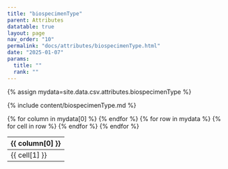 ```yaml
---
title: "biospecimenType"
parent: Attributes
datatable: true
layout: page
nav_order: "10"
permalink: "docs/attributes/biospecimenType.html"
date: "2025-01-07"
params:
  title: ""
  rank: ""
---
```

{% assign mydata=site.data.csv.attributes.biospecimenType %} 

{% include content/biospecimenType.md %}

<table id="myTable" class="display" style="width:100%">
    <thead>
    {% for column in mydata[0] %}
        <th>{{ column[0] }}</th>
    {% endfor %}
    </thead>
    <tbody>
    {% for row in mydata %}
        <tr>
        {% for cell in row %}
            <td>{{ cell[1] }}</td>
        {% endfor %}
        </tr>
    {% endfor %}
    </tbody>
</table>
<script type="text/javascript">
  $(document).ready(function () {
    $('#myTable').DataTable({
      responsive: true,
      deferRender: false,
      paging: false,
      order: [],
    });
  });
</script>
